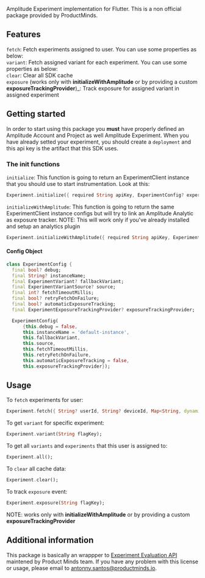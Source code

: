 <!--
This README describes the package. If you publish this package to pub.dev,
this README's contents appear on the landing page for your package.

For information about how to write a good package README, see the guide for
[writing package pages](https://dart.dev/guides/libraries/writing-package-pages).

For general information about developing packages, see the Dart guide for
[creating packages](https://dart.dev/guides/libraries/create-library-packages)
and the Flutter guide for
[developing packages and plugins](https://flutter.dev/developing-packages).
-->

Amplitude Experiment implementation for Flutter. This is a non official package provided by ProductMinds.

## Features

`fetch`: Fetch experiments assigned to user. You can use some properties as below:
<br />
`variant`: Fetch assigned variant for each experiment. You can use some properties as below:
<br />
`clear`: Clear all SDK cache
<br />
`exposure` (works only with **initializeWithAmplitude** or by providing a custom **exposureTrackingProvider**)_: Track exposure for assigned variant in assigned experiment

## Getting started

In order to start using this package you **must** have properly defined an Amplitude Account and Project as well Amplitude Experiment. When you have already setted your experiment, you should create a `deployment` and this api key is the artifact that this SDK uses.

### **The init functions**

`initialize`: This function is going to return an ExperimentClient instance that you should use to start instrumentation. Look at this:

```dart
Experiment.initialize({ required String apiKey, ExperimentConfig? experimentConfig });
```

`initializeWithAmplitude`: This function is going to return the same ExperimentClient instance configs but will try to link an Amplitude Analytic as exposure tracker.
NOTE: This will work only if you've already installed and setup an analytics plugin

```dart
Experiment.initializeWithAmplitude({ required String apiKey, ExperimentConfig? experimentConfig });
```

#### **Config Object**

```dart
class ExperimentConfig {
  final bool? debug;
  final String? instanceName;
  final ExperimentVariant? fallbackVariant;
  final ExperimentVariantSource? source;
  final int? fetchTimeoutMillis;
  final bool? retryFetchOnFailure;
  final bool? automaticExposureTracking;
  final ExperimentExposureTrackingProvider? exposureTrackingProvider;

  ExperimentConfig(
      {this.debug = false,
      this.instanceName = 'default-instance',
      this.fallbackVariant,
      this.source,
      this.fetchTimeoutMillis,
      this.retryFetchOnFailure,
      this.automaticExposureTracking = false,
      this.exposureTrackingProvider});
```

## Usage

To `fetch` experiments for user:

```dart
Experiment.fetch({ String? userId, String? deviceId, Map<String, dynamic>? userProperties });
```

To get `variant` for specific experiment:
```dart
Experiment.variant(String flagKey);
```

To get all `variants` and `experiments` that this user is assigned to:
```dart
Experiment.all();
```

To `clear` all cache data:
```dart
Experiment.clear();
```

To track `exposure` event:
```dart
Experiment.exposure(String flagKey);
``` 
NOTE: works only with **initializeWithAmplitude** or by providing a custom **exposureTrackingProvider**

## Additional information
This package is basically an wrappper to [Experiment Evaluation API](https://www.docs.developers.amplitude.com/experiment/apis/evaluation-api/) maintened by Product Minds team. If you have any problem with this license or usage, please email to antonny.santos@productminds.io.

